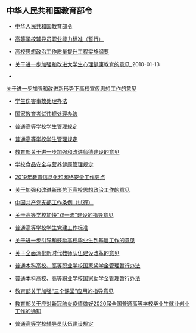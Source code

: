 ## 中华人民共和国教育部令
* [中华人民共和国教育部令](http://www.moe.gov.cn/jyb_sjzl/s6008/)

<!-- ## 《高等学校辅导员职业能力标准（暂行）》 -->
* [高等学校辅导员职业能力标准（暂行）](http://old.moe.gov.cn/publicfiles/business/htmlfiles/moe/s7060/201404/xxgk_167113.html)

<!-- ## 《高校思想政治工作质量提升工程实施纲要》 -->
* [高校思想政治工作质量提升工程实施纲要](http://www.moe.gov.cn/srcsite/A12/s7060/201712/t20171206_320698.html)

<!-- ## 《关于进一步加强和改进大学生心理健康教育的意见》 -->
* [关于进一步加强和改进大学生心理健康教育的意见](http://www.moe.gov.cn/srcsite/A12/s7060/201001/t20100113_179047.html)_2010-01-13

<!-- ## 《关于进一步加强和改进新形势下高校宣传思想工作的意见》 -->
* 
[关于进一步加强和改进新形势下高校宣传思想工作的意见](http://www.gov.cn/xinwen/2015-01/19/content_2806397.htm)

<!-- ## 教育部令第12号 学生伤害事故处理办法 -->
* [学生伤害事故处理办法](http://www.moe.gov.cn/s78/A02/s8338/moe_420/201005/t20100531_88522.html)

<!-- ## 教育部令第18号 国家教育考试违规处理办法 -->
* [国家教育考试违规处理办法](http://old.moe.gov.cn//publicfiles/business/htmlfiles/moe/moe_621/201001/81849.html)

<!-- ## 教育部令第41号 普通高等学校学生管理规定 -->
* [普通高等学校学生管理规定](http://www.moe.gov.cn/srcsite/A02/s5911/moe_621/201702/t20170216_296385.html)

<!-- ## 教育部令第43号 普通高等学校辅导员队伍建设规定 -->
* [普通高等学校学生管理规定](http://www.moe.gov.cn/srcsite/A02/s5911/moe_621/201709/t20170929_315781.html)

<!-- ## 教师〔2005〕1号 教育部关于进一步加强和改进师德建设的意见 -->
* [教育部关于进一步加强和改进师德建设的意见](http://www.moe.gov.cn/srcsite/A10/s7002/200501/t20050113_145826.html)

<!-- ## 教育部令第45号 学校食品安全与营养健康管理规定 -->
* [学校食品安全与营养健康管理规定](http://www.moe.gov.cn/srcsite/A02/s5911/moe_621/201903/t20190311_372925.html)

<!-- ## 教技厅〔2019〕2号 2019年教育信息化和网络安全工作要点 -->
* [2019年教育信息化和网络安全工作要点](http://www.moe.gov.cn/srcsite/A16/s3342/201903/t20190312_373147.html)

<!-- ## 国务院印发 关于加强和改进新形势下高校思想政治工作的意见 -->
* [关于加强和改进新形势下高校思想政治工作的意见](http://www.gov.cn/xinwen/2017-02/27/content_5182502.htm)

<!-- ## 中共中央印发 中国共产党支部工作条例（试行） -->
* [中国共产党支部工作条例（试行）](http://www.gov.cn/zhengce/2018-11/25/content_5343236.htm)

<!-- ## 三部门印发 关于高等学校加快“双一流”建设的指导意见 -->
* [关于高等学校加快“双一流”建设的指导意见](http://www.gov.cn/xinwen/2018-08/27/content_5316809.htm)

<!-- ## 教党〔2017〕8号 普通高等学校学生党建工作标准 -->
* [普通高等学校学生党建工作标准](http://www.moe.gov.cn/srcsite/A12/moe_1416/moe_1417/201703/t20170310_298978.html)

<!-- ## 中办国办印发 关于进一步引导和鼓励高校毕业生到基层工作的意见 -->
* [关于进一步引导和鼓励高校毕业生到基层工作的意见](http://www.gov.cn/xinwen/2017-01/24/content_5163032.htm)

<!-- ## 中共中央、国务院印发 关于全面深化新时代教师队伍建设改革的意见 -->
* [关于全面深化新时代教师队伍建设改革的意见](http://www.gov.cn/xinwen/2019-02/15/content_5366166.htm#1)

<!-- ## 财教〔2007〕90号 普通本科高校、高等职业学校国家奖学金管理暂行办法 -->
* [普通本科高校、高等职业学校国家奖学金管理暂行办法](http://www.moe.gov.cn/jyb_xxgk/moe_1777/moe_1779/201410/t20141021_178434.html)

<!-- ## 财教〔2007〕92号 普通本科高校、高等职业学校国家助学金管理暂行办法 -->
* [普通本科高校、高等职业学校国家助学金管理暂行办法](http://www.moe.gov.cn/jyb_xxgk/moe_1777/moe_1779/201410/t20141021_178433.html)

<!-- ## 教科技〔2020〕3号 教育部关于加强“三个课堂”应用的指导意见 -->
* [教育部关于加强“三个课堂”应用的指导意见](http://www.moe.gov.cn/srcsite/A16/s3342/202003/t20200316_431659.html)

<!-- ## 教学〔2020〕2号 教育部关于应对新冠肺炎疫情做好2020届全国普通高等学校毕业生就业创业工作的通知 -->
* [教育部关于应对新冠肺炎疫情做好2020届全国普通高等学校毕业生就业创业工作的通知](http://www.moe.gov.cn/srcsite/A15/s3265/202003/t20200306_428194.html)


* [普通高等学校辅导员队伍建设规定](http://www.moe.gov.cn/srcsite/A02/s5911/moe_621/201709/t20170929_315781.html)

